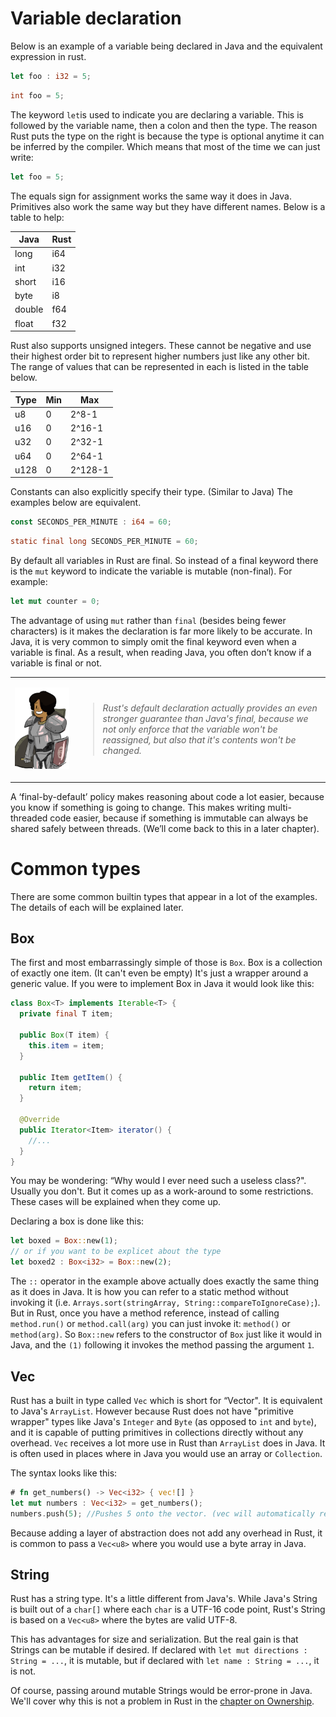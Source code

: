 # Variable declaration
Below is an example of a variable being declared in Java and the equivalent expression in rust.
```rust ,skt-main
let foo : i32 = 5;
```
```java
int foo = 5;
```
The keyword `let`is used to indicate you are declaring a variable. This is followed by the variable name, then a colon and then the type. 
The reason Rust puts the type on the right is because the type is optional anytime it can be inferred by the compiler. Which means that most of the time we can just write:

```rust ,skt-main
let foo = 5;
```
The equals sign for assignment works the same way it does in Java. Primitives also work the same way but they have different names. Below is a table to help:

| Java  | Rust  |
|-------|-------|
| long  | i64   |
| int   | i32   |
| short | i16   |
| byte  | i8    |
| double| f64   |
| float | f32   |

Rust also supports unsigned integers. These cannot be negative and use their highest order bit to represent higher numbers just like any other bit. The range of values that can be represented in each is listed in the table below. 

| Type | Min | Max   |
|------|-----|-------|
| u8   | 0   |2^8-1  |
| u16  | 0   |2^16-1 |
| u32  | 0   |2^32-1 |
| u64  | 0   |2^64-1 |
| u128 | 0   |2^128-1|

Constants can also explicitly specify their type. (Similar to Java) The examples below are equivalent.
```rust ,skt-main
const SECONDS_PER_MINUTE : i64 = 60;
```
```java
static final long SECONDS_PER_MINUTE = 60;
```

By default all variables in Rust are final. So instead of a final keyword there is the `mut` keyword to indicate the variable is mutable (non-final). For example:
```rust ,skt-main
let mut counter = 0;
```
The advantage of using `mut` rather than `final` (besides being fewer characters) is it makes the declaration is far more likely to be accurate. In Java, it is very common to simply omit the final keyword even when a variable is final. As a result, when reading Java, you often don’t know if a variable is final or not. 


<table width="100%">
<tr>
<td> 

![Safety monitor](images/borrow.png)
</td>
<td width="80%">

> *Rust's default declaration actually provides an even stronger guarantee than Java's final, because we not only enforce that the variable won't be reassigned, but also that it's contents won't be changed.*
</td>
</tr>
</table>

A ‘final-by-default’ policy makes reasoning about code a lot easier, because you know if something is going to change. This makes writing multi-threaded code easier, because if something is immutable can always be shared safely between threads. (We’ll come back to this in a later chapter).

# Common types

There are some common builtin types that appear in a lot of the examples. The details of each will be explained later.

## Box
The first and most embarrassingly simple of those is `Box`. Box is a collection of exactly one item. (It can't even be empty) It's just a wrapper around a generic value. If you were to implement Box in Java it would look like this:
```Java
class Box<T> implements Iterable<T> {
  private final T item;

  public Box(T item) {
    this.item = item;
  }

  public Item getItem() {
    return item;
  }

  @Override
  public Iterator<Item> iterator() {
    //...
  }
}
```
You may be wondering: “Why would I ever need such a useless class?". Usually you don't. But it comes up as a work-around to some restrictions. 
These cases will be explained when they come up.

Declaring a box is done like this:
```rust ,skt-main
let boxed = Box::new(1);
// or if you want to be explicet about the type
let boxed2 : Box<i32> = Box::new(2);
```
The `::` operator in the example above actually does exactly the same thing as it does in Java. It is how you can refer to a static method without invoking it (i.e. `Arrays.sort(stringArray, String::compareToIgnoreCase);`). But in Rust, once you have a method reference, instead of calling `method.run()` or `method.call(arg)` you can just invoke it: `method()` or `method(arg)`. So `Box::new` refers to the constructor of `Box` just like it would in Java, and the `(1)` following it invokes the method passing the argument `1`.

## Vec
Rust has a built in type called `Vec` which is short for “Vector". It is equivalent to Java's `ArrayList`. However because Rust does not have "primitive wrapper" types like Java's `Integer` and `Byte` (as opposed to `int` and `byte`), and it is capable of putting primitives in collections directly without any overhead. `Vec` receives a lot more use in Rust than `ArrayList` does in Java. It is often used in places where in Java you would use an array or `Collection`.

The syntax looks like this:
```rust ,skt-main
# fn get_numbers() -> Vec<i32> { vec![] }
let mut numbers : Vec<i32> = get_numbers();
numbers.push(5); //Pushes 5 onto the vector. (vec will automatically resize if needed)
```
Because adding a layer of abstraction does not add any overhead in Rust, it is common to pass a `Vec<u8>` where you would use a byte array in Java.

## String
Rust has a string type. It's a little different from Java's. While Java's String is built out of a `char[]` where each `char` is a UTF-16 code point, Rust's String is based on a `Vec<u8>` where the bytes are valid UTF-8.

This has advantages for size and serialization. But the real gain is that Strings can be mutable if desired. If declared with `let mut directions : String = ...`, it is mutable, but if declared with `let name : String = ...`, it is not. 

Of course, passing around mutable Strings would be error-prone in Java. We'll cover why this is not a problem in Rust in the [chapter on Ownership](./ownership.html).
